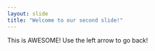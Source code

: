 ```yaml
---
layout: slide
title: "Welcome to our second slide!"
---
```

This is AWESOME! 
Use the left arrow to go back!
